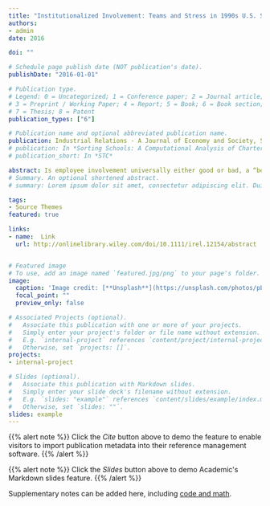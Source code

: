 ```yaml
---
title: "Institutionalized Involvement: Teams and Stress in 1990s U.S. Steel"
authors:
- admin
date: 2016

doi: ""

# Schedule page publish date (NOT publication's date).
publishDate: "2016-01-01"

# Publication type.
# Legend: 0 = Uncategorized; 1 = Conference paper; 2 = Journal article;
# 3 = Preprint / Working Paper; 4 = Report; 5 = Book; 6 = Book section;
# 7 = Thesis; 8 = Patent
publication_types: ["6"]

# Publication name and optional abbreviated publication name.
publication: Industrial Relations - A Journal of Economy and Society, 55(4) 632–61.
# publication: In *Sorting Schools: A Computational Analysis of Charter School Identities and Stratification*
# publication_short: In *STC*

abstract: Is employee involvement universally either good or bad, a “best practice” or an exploitative tool-or do its effects depend on context? To shed light on this issue, I ask the following question - Do organizational–cultural factors determine whether employees are stressed by membership in teams? By constructing mixed-effects models from a large mid-1990s survey of U.S. steel employees, I find that team membership is linked to increased stress only when implemented in cultural contexts of conflict and distrust. I conclude that the unintended consequences of institutionalized formal practices depend on organizationally specific cultural conditions.
# Summary. An optional shortened abstract.
# summary: Lorem ipsum dolor sit amet, consectetur adipiscing elit. Duis posuere tellus ac convallis placerat. Proin tincidunt magna sed ex sollicitudin condimentum. 

tags:
- Source Themes
featured: true

links:
- name:  Link
  url: http://onlinelibrary.wiley.com/doi/10.1111/irel.12154/abstract


# Featured image
# To use, add an image named `featured.jpg/png` to your page's folder. 
image:
  caption: 'Image credit: [**Unsplash**](https://unsplash.com/photos/pLCdAaMFLTE)'
  focal_point: ""
  preview_only: false

# Associated Projects (optional).
#   Associate this publication with one or more of your projects.
#   Simply enter your project's folder or file name without extension.
#   E.g. `internal-project` references `content/project/internal-project/index.md`.
#   Otherwise, set `projects: []`.
projects:
- internal-project

# Slides (optional).
#   Associate this publication with Markdown slides.
#   Simply enter your slide deck's filename without extension.
#   E.g. `slides: "example"` references `content/slides/example/index.md`.
#   Otherwise, set `slides: ""`.
slides: example
---
```


{{% alert note %}}
Click the *Cite* button above to demo the feature to enable visitors to import publication metadata into their reference management software.
{{% /alert %}}

{{% alert note %}}
Click the *Slides* button above to demo Academic's Markdown slides feature.
{{% /alert %}}

Supplementary notes can be added here, including [code and math](https://sourcethemes.com/academic/docs/writing-markdown-latex/).

